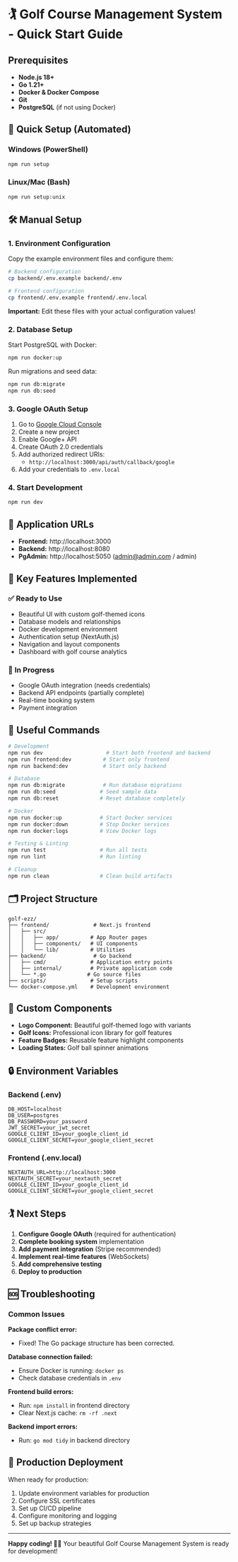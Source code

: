 # 🏌️ Golf Course Management System - Quick Start Guide

## Prerequisites

- **Node.js 18+**
- **Go 1.21+**
- **Docker & Docker Compose**
- **Git**
- **PostgreSQL** (if not using Docker)

## 🚀 Quick Setup (Automated)

### Windows (PowerShell)
```powershell
npm run setup
```

### Linux/Mac (Bash)
```bash
npm run setup:unix
```

## 🛠️ Manual Setup

### 1. Environment Configuration

Copy the example environment files and configure them:

```bash
# Backend configuration
cp backend/.env.example backend/.env

# Frontend configuration  
cp frontend/.env.example frontend/.env.local
```

**Important:** Edit these files with your actual configuration values!

### 2. Database Setup

Start PostgreSQL with Docker:
```bash
npm run docker:up
```

Run migrations and seed data:
```bash
npm run db:migrate
npm run db:seed
```

### 3. Google OAuth Setup

1. Go to [Google Cloud Console](https://console.cloud.google.com/)
2. Create a new project
3. Enable Google+ API
4. Create OAuth 2.0 credentials
5. Add authorized redirect URIs:
   - `http://localhost:3000/api/auth/callback/google`
6. Add your credentials to `.env.local`

### 4. Start Development

```bash
npm run dev
```

## 📱 Application URLs

- **Frontend:** http://localhost:3000
- **Backend:** http://localhost:8080  
- **PgAdmin:** http://localhost:5050 (admin@admin.com / admin)

## 🎯 Key Features Implemented

### ✅ **Ready to Use**
- Beautiful UI with custom golf-themed icons
- Database models and relationships
- Docker development environment  
- Authentication setup (NextAuth.js)
- Navigation and layout components
- Dashboard with golf course analytics

### 🚧 **In Progress** 
- Google OAuth integration (needs credentials)
- Backend API endpoints (partially complete)
- Real-time booking system
- Payment integration

## 🔧 Useful Commands

```bash
# Development
npm run dev                    # Start both frontend and backend
npm run frontend:dev          # Start only frontend
npm run backend:dev           # Start only backend

# Database
npm run db:migrate            # Run database migrations
npm run db:seed              # Seed sample data
npm run db:reset             # Reset database completely

# Docker
npm run docker:up            # Start Docker services
npm run docker:down          # Stop Docker services
npm run docker:logs          # View Docker logs

# Testing & Linting
npm run test                 # Run all tests
npm run lint                 # Run linting

# Cleanup
npm run clean                # Clean build artifacts
```

## 🗂️ Project Structure

```
golf-ezz/
├── frontend/              # Next.js frontend
│   ├── src/
│   │   ├── app/          # App Router pages
│   │   ├── components/   # UI components
│   │   └── lib/          # Utilities
├── backend/               # Go backend
│   ├── cmd/              # Application entry points
│   ├── internal/         # Private application code
│   └── *.go             # Go source files
├── scripts/              # Setup scripts
└── docker-compose.yml    # Development environment
```

## 🎨 Custom Components

- **Logo Component:** Beautiful golf-themed logo with variants
- **Golf Icons:** Professional icon library for golf features
- **Feature Badges:** Reusable feature highlight components
- **Loading States:** Golf ball spinner animations

## 🔒 Environment Variables

### Backend (.env)
```env
DB_HOST=localhost
DB_USER=postgres
DB_PASSWORD=your_password
JWT_SECRET=your_jwt_secret
GOOGLE_CLIENT_ID=your_google_client_id
GOOGLE_CLIENT_SECRET=your_google_client_secret
```

### Frontend (.env.local)
```env
NEXTAUTH_URL=http://localhost:3000
NEXTAUTH_SECRET=your_nextauth_secret
GOOGLE_CLIENT_ID=your_google_client_id
GOOGLE_CLIENT_SECRET=your_google_client_secret
```

## 🏌️ Next Steps

1. **Configure Google OAuth** (required for authentication)
2. **Complete booking system** implementation
3. **Add payment integration** (Stripe recommended)
4. **Implement real-time features** (WebSockets)
5. **Add comprehensive testing**
6. **Deploy to production**

## 🆘 Troubleshooting

### Common Issues

**Package conflict error:**
- Fixed! The Go package structure has been corrected.

**Database connection failed:**
- Ensure Docker is running: `docker ps`
- Check database credentials in `.env`

**Frontend build errors:**
- Run: `npm install` in frontend directory
- Clear Next.js cache: `rm -rf .next`

**Backend import errors:**
- Run: `go mod tidy` in backend directory

## 🎯 Production Deployment

When ready for production:

1. Update environment variables for production
2. Configure SSL certificates
3. Set up CI/CD pipeline
4. Configure monitoring and logging
5. Set up backup strategies

---

**Happy coding! 🏌️‍♂️** Your beautiful Golf Course Management System is ready for development!
